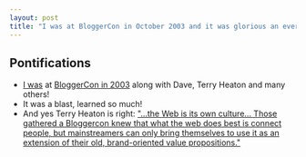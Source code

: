 ```yaml
---
layout: post
title: "I was at BloggerCon in October 2003 and it was glorious an everybody blogs now and Terry Heaton is right:the web connects people doesn't merely extend old brand-oriented value propositions"
---
```


## Pontifications

* [I was](http://scripting.com/archives/bloggerCon/I/participants/)  at [BloggerCon in 2003](http://scripting.com/2018/10/18.html)  along with Dave, Terry Heaton and many others!
* It was a blast, learned so much!
* And yes Terry Heaton is right: ["...the Web is its own culture... Those gathered a Bloggercon knew that what the web does best is connect people, but mainstreamers can only bring themselves to use it as an extension of their old, brand-oriented value propositions."](http://thepomoblog.com/index.php/the-web-is-its-own-culture/) 